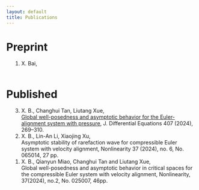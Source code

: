 ```yaml
---
layout: default
title: Publications
---
```

<style>
/* 去掉有序列表和无序列表的默认样式 */
ol, ul {
  margin: 0;
  padding: 0;
  list-style-type: none;
}

/* 为有序列表添加数字编号 */
ol {
  list-style-type: decimal;
  margin-left: 40px;
/*   counter-reset:sectioncounter; */
}
/* ol li:before {
content: "[" counter(sectioncounter) "]";
counter-increment: sectioncounter;
} */

/* 为无序列表添加实心圆点符号 */
ul {
  list-style-type: disc;
  margin-left: 20px;
}
</style>


<div id="home">
    <h1>Preprint</h1>
    <ol reversed="reversed">
        <li> X. Bai,  </li>
    </ol>
    <br>
    <h1>Published</h1>
    <ol reversed="reversed">
        <li> X. B., Changhui Tan, Liutang Xue,<br><a href="https://doi.org/10.1016/j.jde.2024.06.020">Global well-posedness and asymptotic behavior for the Euler-alignment system with pressure</a>, J. Differential Equations 407 (2024), 269–310.</li>
      <li> X. B., Lin-An Li, Xiaojing Xu, <br>Asymptotic stability of rarefaction wave for compressible Euler system with velocity alignment, Nonlinearity 37 (2024), no. 6, No. 065014, 27 pp. </li>
      <li> X. B., Qianyun Miao, Changhui Tan and Liutang Xue, <br>Global well-posedness and asymptotic behavior in critical spaces for the compressible Euler system with velocity alignment, Nonlinearity, 37(2024), no.2, No. 025007, 46pp. </li>      
    </ol>
</div>

